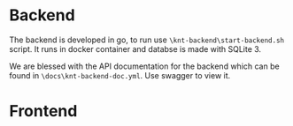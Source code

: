 # Backend 
The backend is developed in go, to run use `\knt-backend\start-backend.sh` script. It runs in docker container and databse is made with SQLite 3.

We are blessed with the API documentation for the backend which can be found in `\docs\knt-backend-doc.yml`. Use swagger to view it.

# Frontend
